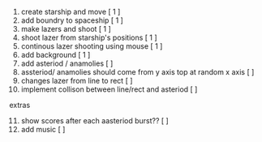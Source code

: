 1) create starship and move [ 1 ]
2) add boundry to spaceship [ 1 ]
3) make lazers and shoot [ 1 ]
4) shoot lazer from starship's positions [ 1 ]
5) continous lazer shooting using mouse [ 1 ]
6) add background [ 1 ]
7) add asteriod / anamolies [ ]
8) assteriod/ anamolies should come from y axis top at random x axis [  ]
9) changes lazer from line to rect [  ]
10) implement collison between line/rect and asteriod [  ]

extras

11) show scores after each aasteriod burst?? [  ]
12) add music [  ]  
 
